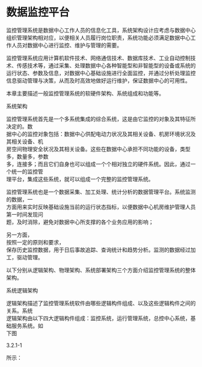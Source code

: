 # 数据监控平台

监控管理系统是数据中心工作人员的信息化工具，系统架构设计应考虑与数据中心组织管理架构相对应，以便相关人员履行岗位职责，系统功能必须满足数据中心工作人员对数据中心进行监控、维护与管理的需要。

监控管理系统应用计算机软件技术、网络通信技术、数据库技术、工业自动控制技术、传感技术等，通过采集、处理数据中心各种智能型和非智能型的设备或系统的运行状态、参数及信息，对数据中心基础设施进行全面监控，并通过分析处理监控信息驱动管理与决策，从而及时高效地做好运行维护，保证数据中心的可用性。

本章主要描述一般监控管理系统的软硬件架构、系统组成和功能等。

系统架构

监控管理系统首先是一个多系统集成的综合系统，这是由它监控的对象及其特征所决定的。数  
据中心的监控对象包括：数据中心供配电动力状况及其相关设备、机房环境状况及其相关设备、机  
房空间物理安全状况及其相关设备。这些在数据中心承担不同功能的设备，类型多，数量多，参数  
多，连接多；而且它们自身也可以组成一个个相对独立的硬件系统。因此，通过一个统一的监控管  
理平台，集成这些系统，就可以组成一个完整的监控管理系统。

监控管理系统也是一个数据采集、加工处理、统计分析的数据管理平台。系统监测的数据，一  
方面用来实时反映基础设施当前的运行状态指标，以便数据中心机房维护管理人员第一时间发现问  
题，及时消除，避免对数据中心所支撑的各个业务应用的影响；

另一方面，  
按照一定的原则和要求，  
保存历史监控数据，用于日后事故追踪、查询统计和趋势分析。监测的数据经过加工，驱动管理。

以下分别从逻辑架构、物理架构、系统部署架构三个方面介绍监控管理系统的整体架构。

系统逻辑架构

逻辑架构描述了监控管理系统软件由哪些逻辑构件组成、以及这些逻辑构件之间的关系。系统  
逻辑架构由以下四大逻辑构件组成：监控系统，运行管理系统，总控中心系统，基础服务系统。如  
下图

3.2.1-1

所示：

